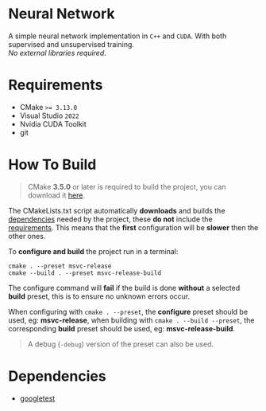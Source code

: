 # Neural Network

A simple neural network implementation in `C++` and `CUDA`. With both supervised
and unsupervised training.<br>*No external libraries required*.

# Requirements

 - CMake `>= 3.13.0`
 - Visual Studio `2022`
 - Nvidia CUDA Toolkit
 - git

# How To Build

> CMake **3.5.0** or later is required to build the project, you can download it
> [here](https://cmake.org/download/).

The CMakeLists.txt script automatically **downloads** and builds the [dependencies](#Dependencies)
needed by the project, these **do not** include the [requirements](#Requirements).
This means that the **first** configuration will be **slower** then the other ones.

To **configure and build** the project run in a terminal:

```shell
cmake . --preset msvc-release
cmake --build . --preset msvc-release-build
```

The configure command will **fail** if the build is done **without** a selected
**build** preset, this is to ensure no unknown errors occur.

When configuring with `cmake . --preset`, the **configure** preset should be
used, eg: **msvc-release**, when building with `cmake . --build --preset`, the
corresponding **build** preset should be used, eg: **msvc-release-build**.

> A debug (`-debug`) version of the preset can also be used.

# Dependencies

 - [googletest](https://github.com/google/googletest)
